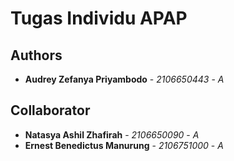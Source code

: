 
# Tugas Individu APAP

## Authors

* **Audrey Zefanya Priyambodo** - *2106650443* - *A* 

## Collaborator 

* **Natasya Ashil Zhafirah** - *2106650090* - *A*
* **Ernest Benedictus Manurung** - *2106751000* - *A*
